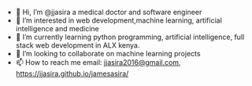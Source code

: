 - 👋 Hi, I’m @jjasira a medical doctor and software engineer
- 👀 I’m interested in web development,machine learning, artificial intelligence and medicine
- 🌱 I’m currently learning python programming, artificial intelligence, full stack web development in ALX kenya.
- 💞️ I’m looking to collaborate on machine learning projects
- 📫 How to reach me email: jjasira2016@gmail.com, https://jjasira.github.io/jamesasira/

<!---
jjasira/jjasira is a ✨ special ✨ repository because its `README.md` (this file) appears on your GitHub profile.
You can click the Preview link to take a look at your changes.
--->
